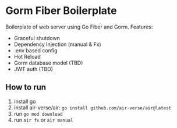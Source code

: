 # Gorm Fiber Boilerplate

Boilerplate of web server using Go Fiber and Gorm.
Features:

- Graceful shutdown
- Dependency Injection (manual & Fx)
- .env based config
- Hot Reload
- Gorm database model (TBD)
- JWT auth (TBD)

## How to run

1. install go
2. install air-verse/air: `go install github.com/air-verse/air@latest`
3. run `go mod download`
4. run `air fx` or `air manual`
